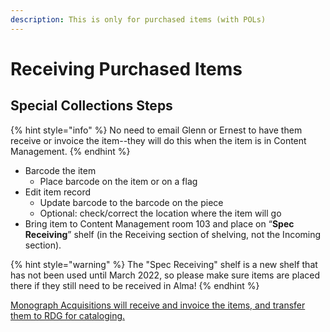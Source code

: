 ```yaml
---
description: This is only for purchased items (with POLs)
---
```


# Receiving Purchased Items

## Special Collections Steps <a href="#docs-internal-guid-bf8da6fd-7fff-aa97-d0f9-9276637464f9" id="docs-internal-guid-bf8da6fd-7fff-aa97-d0f9-9276637464f9"></a>

{% hint style="info" %}
No need to email Glenn or Ernest to have them receive or invoice the item--they will do this when the item is in Content Management.
{% endhint %}

* Barcode the item
  * Place barcode on the item or on a flag
* Edit item record
  * Update barcode to the barcode on the piece
  * Optional: check/correct the location where the item will go
* Bring item to Content Management room 103 and place on “**Spec Receiving**” shelf (in the Receiving section of shelving, not the Incoming section).

{% hint style="warning" %}
The "Spec Receiving" shelf is a new shelf that has not been used until March 2022, so please make sure items are placed there if they still need to be received in Alma!
{% endhint %}

[Monograph Acquisitions will receive and invoice the items, and transfer them to RDG for cataloging.](../../content-management-processes/acquisitions/receiving/receiving-items-from-spec-and-grc.md)
